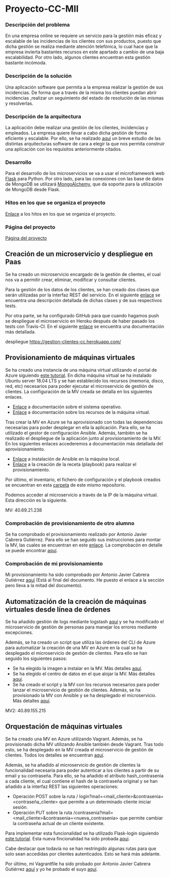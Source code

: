 # Proyecto-CC-MII

### Descripción del problema

En una empresa online se requiere un servicio para la gestión más eficaz y escalable de las incidencias de los clientes con sus productos, puesto que dicha gestión se realiza mediante atención telefónica, lo cual hace que la empresa invierta bastantes recursos en este apartado a cambio de una baja escalabilidad. Por otro lado, algunos clientes encuentran esta gestión bastante incómoda.  

### Descripción de la solución

Una aplicación software que permita a la empresa realizar la gestión de sus incidencias. De forma que a través de la misma los clientes puedan abrir incidencias ,realizar un seguimiento del estado de resolución de las mismas y resolverlas.

### Descripción de la arquitectura

La aplicación debe realizar una gestión de los clientes, incidencias y empleados. La empresa quiere llevar a cabo dicha gestión de forma eficiente y escalable. Por ello, se ha realizado [aqui](https://github.com/mesagon/Proyecto-CC-MII/blob/master/docs/hito1/comparacionArquitecturas.md) un breve estudio de las distintas arquitecturas software de cara a elegir la que nos permita construir una aplicación con los requisitos anteriormente citados.

### Desarrollo

Para el desarrollo de los microservicios se va a usar el microframework web [Flask](http://flask.pocoo.org/) para Python. Por otro lado, para las conexiones con las base de datos de MongoDB se utilizará [MongoAlchemy](https://pythonhosted.org/Flask-MongoAlchemy/), que da soporte para la utilización de MongoDB desde Flask.


### Hitos en los que se organiza el proyecto

[Enlace](https://github.com/mesagon/Proyecto-CC-MII/milestones) a los hitos en los que se organiza el proyecto.

### Página del proyecto
[Página del proyecto](https://mesagon.github.io/Proyecto-CC-MII/)

## Creación de un microservicio y despliegue en Paas

Se ha creado un microservicio encargado de la gestión de clientes, el cual nos va a permitir crear, eliminar, modificar y consultar clientes.

Para la gestión de los  datos de los clientes, se han creado dos clases que serán utilizadas por la interfaz REST del servicio. En el siguiente [enlace](https://github.com/mesagon/Proyecto-CC-MII/blob/master/docs/hito2/estructuraMicroservicio.md#estructura-del-microservicio) se encuentra una descripción detallada de dichas clases y de sus respectivos tests.

Por otra parte, se ha configurado GitHub para que cuando hagamos push se despliegue el microservicio en Heroku después de haber pasado los tests con Travis-CI. En el siguiente [enlace](https://github.com/mesagon/Proyecto-CC-MII/blob/master/docs/hito2/despliegueHeroku.md#despliegue-en-heroku) se encuentra una documentación más detallada.


despliegue https://gestion-clientes-cc.herokuapp.com/

## Provisionamiento de máquinas virtuales

Se ha creado una instancia de una máquina virtual utilizando el portal de Azure siguiendo [este tutorial](https://docs.microsoft.com/es-es/azure/virtual-machines/linux/quick-create-portal?toc=%2Fazure%2Fvirtual-machines%2Flinux%2Ftoc.json). En dicha máquina virtual se ha instalado Ubuntu server 18.04 LTS y se han establecido los recursos (memoria, disco, red, etc) necesarios para poder ejecutar el microservicio de gestión de clientes. La configuración de la MV creada se detalla en los siguientes enlaces.

- [Enlace](https://github.com/mesagon/Proyecto-CC-MII/blob/master/docs/hito3/maquinaVirtual.md#sistema-operativo) a documentación sobre el sistema operativo.
- [Enlace](https://github.com/mesagon/Proyecto-CC-MII/blob/master/docs/hito3/maquinaVirtual.md#resto-de-par%C3%A1metros-de-la-mv) a documentación sobre los recursos de la máquina virtual.   

Tras crear la MV en Azure se ha aprovisionado con todas las dependencias necesarias para poder desplegar en ella la aplicación. Para ello, se ha utilizado el gestor de configuración Ansible. Además, también se ha realizado el despliegue de la aplicación junto al provisionamiento de la MV. En los siguientes enlaces accederemos a documentación más detallada del aprovisionamiento.

- [Enlace](https://github.com/mesagon/Proyecto-CC-MII/blob/master/docs/hito3/provisionamientoAnsible.md#instalaci%C3%B3n-de-ansible) a instalación de Ansible en la máquina local.
- [Enlace](https://github.com/mesagon/Proyecto-CC-MII/blob/master/docs/hito3/provisionamientoAnsible.md#playbook) a la creación de la receta (playbook) para realizar el provisionamiento.

Por último, el inventario, el fichero de configuración y el playbook creados se encuentran en esta [carpeta](https://github.com/mesagon/Proyecto-CC-MII/tree/master/provision/ansible) de este mismo repositorio.

Podemos acceder al microservicio a través de la IP de la máquina virtual. Esta dirección es la siguiente.

MV: 40.69.21.238

### Comprobación de provisionamiento de otro alumno

Se ha comprobado el provisionamiento realizado por Antonio Javier Cabrera Gutiérrez. Para ello se han seguido sus instrucciones para montar la MV, las cuales se encuentran en este [enlace](https://github.com/javiercabrera184/ProyectoCC/blob/master/docs/Hito3.md). La comprobacón en detalle se puede encontrar [aquí](https://github.com/mesagon/Proyecto-CC-MII/blob/master/docs/hito3/provisionAntonioJavier.md#comprobaci%C3%B3n-del-provisionamiento-de-otro-alumno).

### Comprobación de mi provisionamiento

Mi provisionamiento ha sido comprobado por Antonio Javier Cabrera Gutiérrez [aquí](https://github.com/javiercabrera184/ProyectoCC/blob/master/docs/Hito3.md#comprobacion-compa%C3%B1ero) (Está al final del documento. He puesto el enlace a la sección pero lleva a la mitad del documento).

## Automatización de la creación de máquinas virtuales desde línea de órdenes

Se ha añadido gestión de logs mediante logstash [aquí](https://github.com/mesagon/Proyecto-CC-MII/blob/master/docs/hito4/gestionLogs.md#gesti%C3%B3n-de-logs-con-logstash) y se ha modificado el microservicio de gestión de personas para manejar los errores mediante excepciones.

Además, se ha creado un script que utiliza las órdenes del CLI de Azure para automatizar la creación de una MV en Azure en la cual se ha desplegado el microservicio de gestión de clientes. Para ello se han seguido los siguientes pasos:

- Se ha elegido la imagen a instalar en la MV. Más detalles [aquí](https://github.com/mesagon/Proyecto-CC-MII/blob/master/docs/hito4/eleccionSo.md#elecci%C3%B3n-de-la-imagen).
- Se ha elegido el centro de datos en el que alojar la MV. Más detalles [aquí](https://github.com/mesagon/Proyecto-CC-MII/blob/master/docs/hito4/eleccionCentroDatos.md#elecci%C3%B3n-del-centro-de-datos).
- Se ha creado el script y la MV con los recursos necesarios para poder lanzar el microservicio de gestión de clientes. Además, se ha provisionado la MV con Ansible y se ha desplegado el microservicio.  Más detalles [aquí](https://github.com/mesagon/Proyecto-CC-MII/blob/master/docs/hito4/automatizacionMV.md#automatizaci%C3%B3n-de-la-creaci%C3%B3n-de-una-m%C3%A1quina-virtual).

MV2: 40.89.155.215

## Orquestación de máquinas virtuales

Se ha creado una MV en Azure utilizando Vagrant. Además, se ha provisionado dicha MV utilizando Ansible también desde Vagrant. Tras todo esto, se ha desplegado en la MV creada el microservicio de gestión de clientes. Todos los detalles se encuentran [aquí](https://github.com/mesagon/Proyecto-CC-MII/blob/master/docs/hito5/Documentacion.md).

Además, se ha añadido al microservicio de gestión de clientes la funcionalidad necesaria para poder autenticar a los clientes a partir de su email y su contraseña. Para ello, se ha añadido el atributo hash_contrasenia a cada cliente, el cual contiene el hash de la contraseña original y se han añadido a la interfaz REST las siguientes operaciones:

- Operación POST sobre la ruta / login?mail=<mail_cliente>&contrasenia=<contraseña_cliente> que permite a un determinado cliente iniciar sesión.
- Operación PUT sobre la ruta /contrasenia?mail=<mail_cliente>&contrasenia=<nueva_contrasenia> que permite cambiar la contraseña actual de un cliente existente.

Para implementar esta funcionalidad se ha utilizado Flask-login siguiendo [este tutorial](https://blog.miguelgrinberg.com/post/the-flask-mega-tutorial-part-v-user-logins). Esta nueva fincionalidad ha sido probada [aqui](https://github.com/mesagon/Proyecto-CC-MII/blob/master/test/test.py).

Cabe destacar que todavía no se han restringido algunas rutas para que solo sean accedidas por clientes autenticados. Esto se hará más adelante.

Por último, mi Vagrantfile ha sido probado por Antonio Javier Cabrera Gutiérrez [aquí]() y yo he probado el suyo [aquí]().
